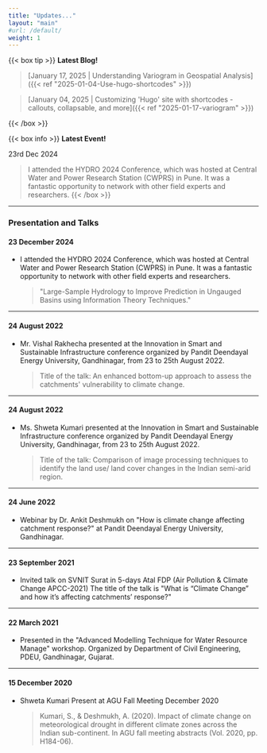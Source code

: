 ```yaml
---
title: "Updates..."
layout: "main"
#url: /default/
weight: 1
---
```


{{< box tip  >}}
**Latest Blog!**

> [January 17, 2025 | Understanding Variogram in Geospatial Analysis]({{< ref "2025-01-04-Use-hugo-shortcodes" >}})

> [January 04, 2025 | Customizing 'Hugo' site with shortcodes - callouts, collapsable, and more]({{< ref "2025-01-17-variogram" >}})

{{< /box >}}


{{< box info  >}}
**Latest Event!**

23rd Dec 2024
> I attended the HYDRO 2024 Conference, which was hosted at Central Water and Power Research Station (CWPRS) in Pune. It was a fantastic opportunity to network with other field experts and researchers.
{{< /box >}}

---
### Presentation and Talks

#### 23 December 2024
- I attended the HYDRO 2024 Conference, which was hosted at Central Water and Power Research Station (CWPRS) in Pune. It was a fantastic opportunity to network with other field experts and researchers.
    > "Large-Sample Hydrology to Improve Prediction in Ungauged Basins using Information Theory Techniques."

---

#### 24 August 2022
- Mr. Vishal Rakhecha presented at the Innovation in Smart and Sustainable Infrastructure conference organized by Pandit Deendayal Energy University, Gandhinagar, from 23 to 25th August 2022.
    > Title of the talk: An enhanced bottom-up approach to assess the catchments' vulnerability to climate change.

---

#### 24 August 2022
- Ms. Shweta Kumari presented at the Innovation in Smart and Sustainable Infrastructure conference organized by Pandit Deendayal Energy University, Gandhinagar, from 23 to 25th August 2022.
    > Title of the talk: Comparison of image processing techniques to identify the land use/ land cover changes in the Indian semi-arid region.

---

#### 24 June 2022
- Webinar by Dr. Ankit Deshmukh on "How is climate change affecting catchment response?" at Pandit Deendayal Energy University, Gandhinagar.

---

#### 23 September 2021
- Invited talk on SVNIT Surat in 5-days Atal FDP (Air Pollution & Climate Change  APCC-2021)
The title of the talk is "What is “Climate Change” and how it’s affecting catchments’ response?"

---

#### 22 March 2021
- Presented in the "Advanced Modelling Technique for Water Resource Manage" workshop.
Organized by Department of Civil Engineering, PDEU, Gandhinagar, Gujarat.

---

#### 15 December 2020
- Shweta Kumari Present at AGU Fall Meeting December 2020
    > Kumari, S., & Deshmukh, A. (2020). Impact of climate change on meteorological drought in different climate zones across the Indian sub-continent. In AGU fall meeting abstracts (Vol. 2020, pp. H184-06).
